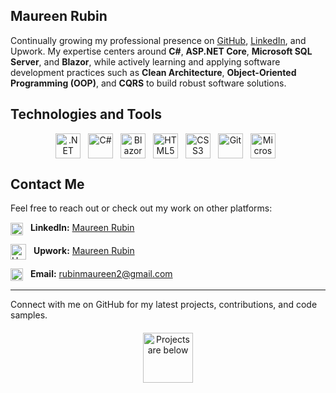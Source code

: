 ## Maureen Rubin

Continually growing my professional presence on [GitHub](https://github.com/maureenrubin), [LinkedIn](https://www.linkedin.com/in/maureen-rubin-b35a3a31a), and Upwork. My expertise centers around **C#**, **ASP.NET Core**, **Microsoft SQL Server**, and **Blazor**, while actively learning and applying software development practices such as **Clean Architecture**, **Object-Oriented Programming (OOP)**, and **CQRS** to build robust software solutions.


## Technologies and Tools
<div align="center">
<p>
  <img src="https://upload.wikimedia.org/wikipedia/commons/7/7d/Microsoft_.NET_logo.svg" alt=".NET Logo" width="40" style="vertical-align:middle; margin-right: 8px;" />
  <img src="https://cdn.jsdelivr.net/gh/devicons/devicon/icons/csharp/csharp-original.svg" alt="C#" width="40" style="vertical-align:middle; margin-right: 8px;" />
  <img src="https://cdn.jsdelivr.net/gh/devicons/devicon/icons/blazor/blazor-original.svg" alt="Blazor" width="40" style="vertical-align:middle; margin-right: 8px;" />
  <img src="https://cdn.jsdelivr.net/gh/devicons/devicon/icons/html5/html5-original.svg" alt="HTML5" width="40" style="vertical-align:middle; margin-right: 8px;" />
  <img src="https://cdn.jsdelivr.net/gh/devicons/devicon/icons/css3/css3-original.svg" alt="CSS3" width="40" style="vertical-align:middle; margin-right: 8px;" />
  <img src="https://cdn.jsdelivr.net/gh/devicons/devicon/icons/git/git-original.svg" alt="Git" width="40" style="vertical-align:middle; margin-right: 8px;" />
  <img src="https://cdn.jsdelivr.net/gh/devicons/devicon/icons/microsoftsqlserver/microsoftsqlserver-plain.svg" alt="Microsoft SQL Server" width="40" style="vertical-align:middle; margin-right: 8px;" />
</p>
</div>


## Contact Me 

Feel free to reach out or check out my work on other platforms:

<img src="https://cdn.jsdelivr.net/gh/devicons/devicon/icons/linkedin/linkedin-original.svg" alt="LinkedIn" width="20" style="vertical-align:middle; margin-right: 8px;" /> <strong>LinkedIn:</strong> <a href="https://www.linkedin.com/in/maureen-rubin-b35a3a31a">Maureen Rubin</a>

<img src="https://cdn.worldvectorlogo.com/logos/upwork.svg" alt="Upwork" width="25" style="vertical-align:middle; margin-right: 8px;" /> <strong>Upwork:</strong> <a href="https://www.upwork.com/freelancers/~01a54ce93ec2fdb005">Maureen Rubin</a>

<img src="https://upload.wikimedia.org/wikipedia/commons/4/4e/Mail_%28iOS%29.svg" alt="Email" width="20" style="vertical-align:middle; margin-right: 8px;" /> <strong>Email:</strong> rubinmaureen2@gmail.com

---
Connect with me on GitHub for my latest projects, contributions, and code samples.

<div align="center" style="margin-top: 20px;">
  <img src="https://upload.wikimedia.org/wikipedia/commons/7/7e/Arrow_down.gif" alt="Projects are below" width="80" />
</div>

